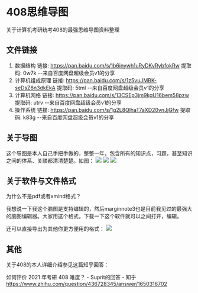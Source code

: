 # 408思维导图
关于计算机考研统考408的最强思维导图资料整理

## 文件链接
1. 数据结构
链接: https://pan.baidu.com/s/1b6inywh1uRyDKvRybfokRw 提取码: 0w7k 
--来自百度网盘超级会员v1的分享
2. 计算机组成原理
链接: https://pan.baidu.com/s/1z5vuJMBK-seDsZ8n3dkEkA 提取码: 5tml 
--来自百度网盘超级会员v1的分享
3. 计算机网络
链接: https://pan.baidu.com/s/13CSEp3jm9kgU16bem58pzw 提取码: utrv 
--来自百度网盘超级会员v1的分享
4. 操作系统
链接: https://pan.baidu.com/s/1g2L8QlhaT7aXD20vnJjGfw 提取码: k83g 
--来自百度网盘超级会员v1的分享

## 关于导图
这个导图是本人自己手把手做的，整整一年，包含所有的知识点，习题，甚至知识之间的体系、关联都清清楚楚。如图：
![](http://suprit-images.oss-cn-beijing.aliyuncs.com/2021-09-21-033616.jpg)
![](http://suprit-images.oss-cn-beijing.aliyuncs.com/2021-09-21-033653.jpg)
![](http://suprit-images.oss-cn-beijing.aliyuncs.com/2021-09-21-033702.jpg)

## 关于软件与文件格式
为什么不是pdf或者xmind格式？

我想说一下我这个脑图是支持编辑的，然后marginnote3也是目前我见过的最强大的脑图编辑器。大家用这个格式，下载一下这个软件就可以之间打开，编辑。

还可以直接导出为其他你更方便用的格式：
![](http://suprit-images.oss-cn-beijing.aliyuncs.com/2021-09-21-033842.png)

## 其他
关于408的本人详细介绍参见这篇知乎回答：

如何评价 2021 年考研 408 难度？ - Suprit的回答 - 知乎
https://www.zhihu.com/question/436728345/answer/1650316702
